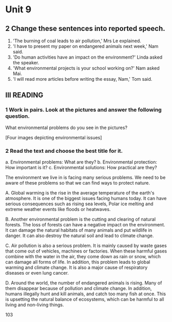 # Unit 9

## 2 Change these sentences into reported speech.
1. 'The burning of coal leads to air pollution,' Mrs Le explained.
2. 'I have to present my paper on endangered animals next week,' Nam said.
3. 'Do human activities have an impact on the environment?' Linda asked the speaker.
4. 'What environmental projects is your school working on?' Nam asked Mai.
5. 'I will read more articles before writing the essay, Nam,' Tom said.

## III READING

### 1 Work in pairs. Look at the pictures and answer the following question.
What environmental problems do you see in the pictures?

[Four images depicting environmental issues]

### 2 Read the text and choose the best title for it.
a. Environmental problems: What are they?
b. Environmental protection: How important is it?
c. Environmental solutions: How practical are they?

The environment we live in is facing many serious problems. We need to be aware of these problems so that we can find ways to protect nature.

A. Global warming is the rise in the average temperature of the earth's atmosphere. It is one of the biggest issues facing humans today. It can have serious consequences such as rising sea levels, Polar ice melting and extreme weather events like floods or heatwaves.

B. Another environmental problem is the cutting and clearing of natural forests. The loss of forests can have a negative impact on the environment. It can damage the natural habitats of many animals and put wildlife in danger. It can also destroy the natural soil and lead to climate change.

C. Air pollution is also a serious problem. It is mainly caused by waste gases that come out of vehicles, machines or factories. When these harmful gases combine with the water in the air, they come down as rain or snow, which can damage all forms of life. In addition, this problem leads to global warming and climate change. It is also a major cause of respiratory diseases or even lung cancer.

D. Around the world, the number of endangered animals is rising. Many of them disappear because of pollution and climate change. In addition, humans illegally hunt and kill animals, and catch too many fish at once. This is upsetting the natural balance of ecosystems, which can be harmful to all living and non-living things.

103